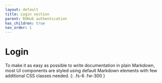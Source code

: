 ```yaml
---
layout: default
title: Login section
parent: ROHub authentication
has_children: true
nav_order: 1
---
```


# Login

To make it as easy as possible to write documentation in plain Markdown, most UI components are styled using default Markdown elements with few additional CSS classes needed.
{: .fs-6 .fw-300 }
